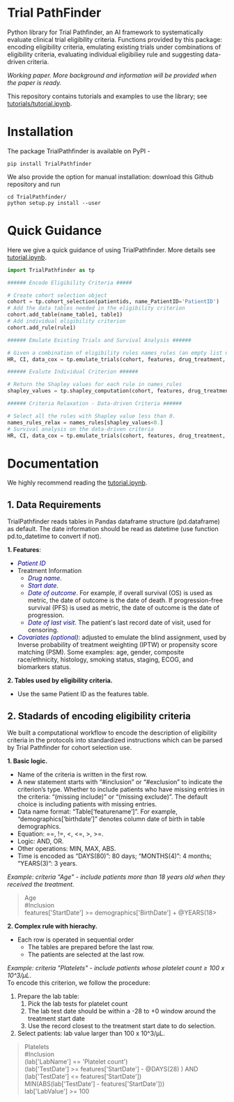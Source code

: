# Trial PathFinder

Python library for Trial Pathfinder, an AI framework to systematically evaluate clinical trial eligibility criteria. Functions provided by this package: encoding eligibility criteria, emulating existing trials under combinations of eligibility criteria, evaluating individual eligibiliey rule and suggesting data-driven criteria.

*Working paper. More background and information will be provided when the paper is ready.*

This repository contains tutorials and examples to use the library; see [tutorials/tutorial.ipynb](https://github.com/RuishanLiu/TrialPathfinder/blob/master/tutorial/tutorial.ipynb).


# Installation

The package TrialPathfinder is available on PyPI -
```shell
pip install TrialPathfinder
```
    
We also provide the option for manual installation: download this Github repository and run
```shell
cd TrialPathfinder/
python setup.py install --user
```

# Quick Guidance

Here we give a quick guidance of using TrialPathfinder. More details see [tutorial.ipynb](https://github.com/RuishanLiu/TrialPathfinder/blob/master/tutorial/tutorial.ipynb).

```python
import TrialPathfinder as tp

###### Encode Eligibility Criteria #####

# Create cohort selection object
cohort = tp.cohort_selection(patientids, name_PatientID='PatientID')
# Add the data tables needed in the eligibility criterion
cohort.add_table(name_table1, table1)
# Add individual eligibility criterion
cohort.add_rule(rule1)

###### Emulate Existing Trials and Survival Analysis ######

# Given a combination of eligibility rules names_rules (an empty list name_rules=[] indicates fully-relaxed criteria)).
HR, CI, data_cox = tp.emulate_trials(cohort, features, drug_treatment, drug_control, name_rules)

###### Evalute Individual Criterion ######

# Return the Shapley values for each rule in names_rules
shapley_values = tp.shapley_computation(cohort, features, drug_treatment, drug_control, names_rules)

###### Criteria Relaxation - Data-driven Criteria ######

# Select all the rules with Shapley value less than 0.
names_rules_relax = names_rules[shapley_values<0.]
# Survival analysis on the data-driven criteria
HR, CI, data_cox = tp.emulate_trials(cohort, features, drug_treatment, drug_control, name_rules_relax)
```

# Documentation


We highly recommend reading the [tutorial.ipynb](https://github.com/RuishanLiu/TrialPathfinder/blob/master/tutorial/tutorial.ipynb).


## 1. Data Requirements

TrialPathfinder reads tables in Pandas dataframe structure (pd.dataframe) as default. The date information should be read as datetime (use function pd.to_datetime to convert if not).

**1. Features**:
- <font color=darkblue>*Patient ID*</font>
- Treatment Information
    - <font color=darkblue>*Drug name*</font>.
    - <font color=darkblue>*Start date*</font>.
    - <font color=darkblue>*Date of outcome*</font>. For example, if overall survival (OS) is used as metric, the date of outcome is the date of death. If progression-free survival (PFS) is used as metric, the date of outcome is the date of progression.
    - <font color=darkblue>*Date of last visit*</font>. The patient's last record date of visit, used for censoring.
- <font color=darkblue>*Covariates (optional)*</font>: adjusted to emulate the blind assignment, used by Inverse probability of treatment weighting (IPTW) or propensity score matching (PSM). Some examples: age, gender, composite race/ethnicity, histology, smoking status, staging, ECOG, and biomarkers status.

**2. Tables used by eligibility criteria.**
- Use the same Patient ID as the features table.


## 2. Stadards of encoding eligibility criteria

We built a computational workflow to encode the description of eligibility criteria in the protocols into standardized instructions which can be parsed by Trial Pathfinder for cohort selection use. 

**1. Basic logic.**

- Name of the criteria is written in the first row.
- A new statement starts with “#inclusion” or “#exclusion” to indicate the criterion’s type. Whether to include patients who have missing entries in the criteria: “(missing include)” or “(missing exclude)”. The default choice is including patients with missing entries. 
- Data name format: “Table[‘featurename’]”. For example, “demographics[‘birthdate’]” denotes column date of birth in table demographics.
- Equation: ==, !=, <, <=, >, >=. 
- Logic: AND, OR.
- Other operations: MIN, MAX, ABS.
- Time is encoded as “DAYS(80)”: 80 days; “MONTHS(4)”: 4 months; “YEARS(3)”: 3 years.

*Example: criteria "Age" - include patients more than 18 years old when they received the treatment.*

> Age \
\#Inclusion \
features['StartDate'] >= demographics['BirthDate'] + @YEARS(18> 


**2. Complex rule with hierachy.**
- Each row is operated in sequential order
    - The tables are prepared before the last row. 
    - The patients are selected at the last row. 

*Example: criteria "Platelets" - include patients whose platelet count ≥ 100 x 10^3/μL*. \
To encode this criterion, we follow the procedure: 
1. Prepare the lab table: 
    1. Pick the lab tests for platelet count
    2. The lab test date should be within a -28 to +0 window around the treatment start date
    3. Use the record closest to the treatment start date to do selection.
2. Select patients: lab value larger than 100 x 10^3/μL.
> Platelets \
\#Inclusion \
(lab['LabName'] == 'Platelet count') \
(lab['TestDate'] >= features['StartDate'] - @DAYS(28) ) AND (lab['TestDate'] <= features['StartDate']) \
MIN(ABS(lab['TestDate'] - features['StartDate'])) \
lab['LabValue'] >= 100 
